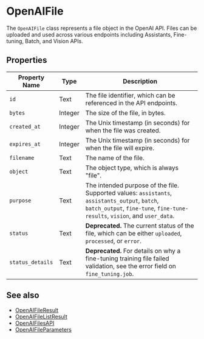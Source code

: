 # OpenAIFile

The `OpenAIFile` class represents a file object in the OpenAI API. Files can be uploaded and used across various endpoints including Assistants, Fine-tuning, Batch, and Vision APIs.

## Properties

| Property Name    | Type     | Description                                                      |
|------------------|----------|------------------------------------------------------------------|
| `id`             | Text     | The file identifier, which can be referenced in the API endpoints. |
| `bytes`          | Integer  | The size of the file, in bytes.                                 |
| `created_at`     | Integer  | The Unix timestamp (in seconds) for when the file was created.  |
| `expires_at`     | Integer  | The Unix timestamp (in seconds) for when the file will expire.  |
| `filename`       | Text     | The name of the file.                                           |
| `object`         | Text     | The object type, which is always "file".                        |
| `purpose`        | Text     | The intended purpose of the file. Supported values: `assistants`, `assistants_output`, `batch`, `batch_output`, `fine-tune`, `fine-tune-results`, `vision`, and `user_data`. |
| `status`         | Text     | **Deprecated.** The current status of the file, which can be either `uploaded`, `processed`, or `error`. |
| `status_details` | Text     | **Deprecated.** For details on why a fine-tuning training file failed validation, see the error field on `fine_tuning.job`. |

## See also

- [OpenAIFileResult](OpenAIFileResult.md)
- [OpenAIFileListResult](OpenAIFileListResult.md)
- [OpenAIFilesAPI](OpenAIFilesAPI.md)
- [OpenAIFileParameters](OpenAIFileParameters.md)
